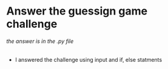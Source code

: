 # Answer the guessign game challenge 

###### the answer is in the .py file 

- I answered the challenge using input and if, else statments
